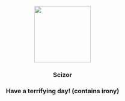 <p align="center">
    <img src="https://raw.githubusercontent.com/PokeAPI/sprites/master/sprites/pokemon/212.png" width="150" height="150">
</p>
<h3 align="center"> <b>Scizor</b></h3>
<h3 align="center">Have a terrifying day! (contains irony)</h3>
